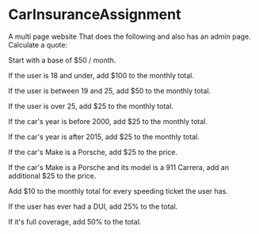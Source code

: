 # CarInsuranceAssignment

A multi page website
That does the following and also has an admin page.
Calculate a quote:

Start with a base of $50 / month.

If the user is 18 and under, add $100 to the monthly total.

If the user is between 19 and 25, add $50 to the monthly total.

If the user is over 25, add $25 to the monthly total.

If the car's year is before 2000, add $25 to the monthly total.

If the car's year is after 2015, add $25 to the monthly total.

If the car's Make is a Porsche, add $25 to the price.

If the car's Make is a Porsche and its model is a 911 Carrera, add an additional $25 to the price.

Add $10 to the monthly total for every speeding ticket the user has.

If the user has ever had a DUI, add 25% to the total.

If it's full coverage, add 50% to the total.


 
